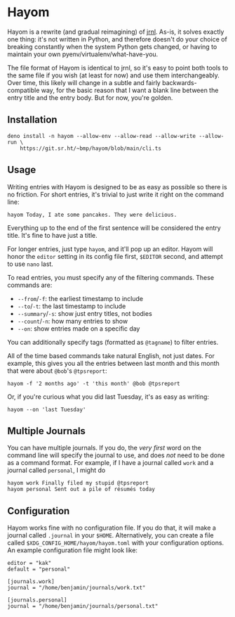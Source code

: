 # Hayom

Hayom is a rewrite (and gradual reimagining) of [jrnl][jrnl].  As-is, it solves exactly one thing: it's not written in Python, and therefore doesn't do your choice of breaking constantly when the system Python gets changed, or having to maintain your own pyenv/virtualenv/what-have-you.

The file format of Hayom is identical to jrnl, so it's easy to point both tools to the same file if you wish (at least for now) and use them interchangeably.  Over time, this likely will change in a subtle and fairly backwards-compatible way, for the basic reason that I want a blank line between the entry title and the entry body.  But for now, you're golden.

## Installation

    deno install -n hayom --allow-env --allow-read --allow-write --allow-run \
        https://git.sr.ht/~bmp/hayom/blob/main/cli.ts

## Usage

Writing entries with Hayom is designed to be as easy as possible so there is no friction.  For short entries, it's trivial to just write it right on the command line:

    hayom Today, I ate some pancakes. They were delicious.

Everything up to the end of the first sentence will be considered the entry title. It's fine to have just a title.

For longer entries, just type `hayom`, and it'll pop up an editor.  Hayom will honor the `editor` setting in its config file first, `$EDITOR` second, and attempt to use `nano` last.

To read entries, you must specify any of the filtering commands.  These commands are:

 * `--from`/`-f`: the earliest timestamp to include
 * `--to`/`-t`: the last timestamp to include
 * `--summary`/`-s`: show just entry titles, not bodies
 * `--count`/`-n`: how many entries to show
 * `--on`: show entries made on a specific day

You can additionally specify tags (formatted as `@tagname`) to filter entries.

All of the time based commands take natural English, not just dates.  For example, this gives you all the entries between last month and this month that were about `@bob`'s `@tpsreport`:

    hayom -f '2 months ago' -t 'this month' @bob @tpsreport

Or, if you're curious what you did last Tuesday, it's as easy as writing:

    hayom --on 'last Tuesday'

## Multiple Journals

You can have multiple journals.  If you do, the *very first* word on the command line will specify the journal to use, and does *not* need to be done as a command format.  For example, if I have a journal called `work` and a journal called `personal`, I might do

    hayom work Finally filed my stupid @tpsreport
    hayom personal Sent out a pile of résumés today

## Configuration

Hayom works fine with no configuration file.  If you do that, it will make a journal called `.journal` in your `$HOME`.  Alternatively, you can create a file called `$XDG_CONFIG_HOME/hayom/hayom.toml` with your configuration options.  An example configuration file might look like:

    editor = "kak"
    default = "personal"

    [journals.work]
    journal = "/home/benjamin/journals/work.txt"

    [journals.personal]
    journal = "/home/benjamin/journals/personal.txt"

[jrnl]: https://jrnl.sh
